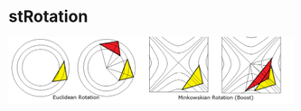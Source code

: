 # stRotation

![stRotation](https://github.com/probaxeoxebra/probaMinkoski/blob/master/Explicacions/Images/Rotation_EuclMink.png)
